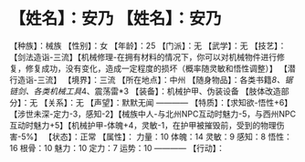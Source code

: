 # 【姓名】：安乃 【姓名】：安乃
【种族】：械族
【性别】：女
【年龄】：25
【门派】：无
【武学】：无
【技艺】：【剑法造诣-三流】【机械修理-在拥有材料的情况下，你可以对机械物件进行修复，修复成功，没有变化，造成一定程度的损坏（概率随灵敏和悟性调整）】
【潜行造诣-三流】
【境界】：三流
【所在地点】：中州
【随身物品】：各类书籍*8、锯链剑、各类机械工具*4、震荡雷*3
【装备】：机械护甲、伪装设备
【肢体改造部分】：无
【关系】：无
【声望】：默默无闻
————
【特质】：【求知欲-悟性+6】【涉世未深-定力-3，感知-2】【械族中人-与北州NPC互动时魅力-5，与西州NPC互动时魅力+5】【机械护甲-体魄+4，灵敏-1，在护甲被摧毁前，受到的物理伤害-5%】
【状态】：正常
【属性】：
力量：10
体魄：14
灵敏：9
感知：8
悟性：16
根骨：10
魅力：10
定力：7
运势：10
————
【行动】：